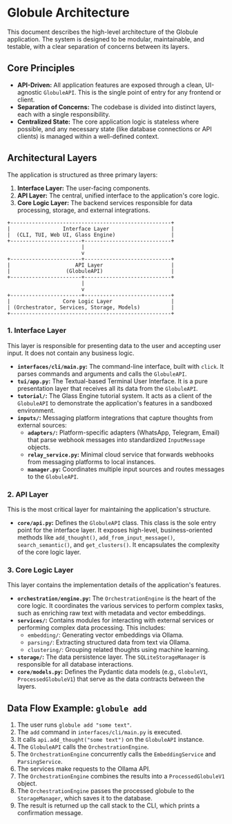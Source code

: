 # Globule Architecture

This document describes the high-level architecture of the Globule application. The system is designed to be modular, maintainable, and testable, with a clear separation of concerns between its layers.

## Core Principles

- **API-Driven:** All application features are exposed through a clean, UI-agnostic `GlobuleAPI`. This is the single point of entry for any frontend or client.
- **Separation of Concerns:** The codebase is divided into distinct layers, each with a single responsibility.
- **Centralized State:** The core application logic is stateless where possible, and any necessary state (like database connections or API clients) is managed within a well-defined context.

## Architectural Layers

The application is structured as three primary layers:

1.  **Interface Layer:** The user-facing components.
2.  **API Layer:** The central, unified interface to the application's core logic.
3.  **Core Logic Layer:** The backend services responsible for data processing, storage, and external integrations.

```
+----------------------------------------------------+
|                 Interface Layer                    |
|  (CLI, TUI, Web UI, Glass Engine)                  |
+-----------------------+----------------------------+
                        |
                        v
+-----------------------+----------------------------+
|                     API Layer                      |
|                  (GlobuleAPI)                      |
+-----------------------+----------------------------+
                        |
                        v
+-----------------------+----------------------------+
|                 Core Logic Layer                   |
| (Orchestrator, Services, Storage, Models)          |
+----------------------------------------------------+
```

### 1. Interface Layer

This layer is responsible for presenting data to the user and accepting user input. It does not contain any business logic.

-   **`interfaces/cli/main.py`:** The command-line interface, built with `click`. It parses commands and arguments and calls the `GlobuleAPI`.
-   **`tui/app.py`:** The Textual-based Terminal User Interface. It is a pure presentation layer that receives all its data from the `GlobuleAPI`.
-   **`tutorial/`:** The Glass Engine tutorial system. It acts as a client of the `GlobuleAPI` to demonstrate the application's features in a sandboxed environment.
-   **`inputs/`:** Messaging platform integrations that capture thoughts from external sources:
    -   **`adapters/`:** Platform-specific adapters (WhatsApp, Telegram, Email) that parse webhook messages into standardized `InputMessage` objects.
    -   **`relay_service.py`:** Minimal cloud service that forwards webhooks from messaging platforms to local instances.
    -   **`manager.py`:** Coordinates multiple input sources and routes messages to the `GlobuleAPI`.

### 2. API Layer

This is the most critical layer for maintaining the application's structure.

-   **`core/api.py`:** Defines the `GlobuleAPI` class. This class is the sole entry point for the interface layer. It exposes high-level, business-oriented methods like `add_thought()`, `add_from_input_message()`, `search_semantic()`, and `get_clusters()`. It encapsulates the complexity of the core logic layer.

### 3. Core Logic Layer

This layer contains the implementation details of the application's features.

-   **`orchestration/engine.py`:** The `OrchestrationEngine` is the heart of the core logic. It coordinates the various services to perform complex tasks, such as enriching raw text with metadata and vector embeddings.
-   **`services/`:** Contains modules for interacting with external services or performing complex data processing. This includes:
    -   `embedding/`: Generating vector embeddings via Ollama.
    -   `parsing/`: Extracting structured data from text via Ollama.
    -   `clustering/`: Grouping related thoughts using machine learning.
-   **`storage/`:** The data persistence layer. The `SQLiteStorageManager` is responsible for all database interactions.
-   **`core/models.py`:** Defines the Pydantic data models (e.g., `GlobuleV1`, `ProcessedGlobuleV1`) that serve as the data contracts between the layers.

## Data Flow Example: `globule add`

1.  The user runs `globule add "some text"`.
2.  The `add` command in `interfaces/cli/main.py` is executed.
3.  It calls `api.add_thought("some text")` on the `GlobuleAPI` instance.
4.  The `GlobuleAPI` calls the `OrchestrationEngine`.
5.  The `OrchestrationEngine` concurrently calls the `EmbeddingService` and `ParsingService`.
6.  The services make requests to the Ollama API.
7.  The `OrchestrationEngine` combines the results into a `ProcessedGlobuleV1` object.
8.  The `OrchestrationEngine` passes the processed globule to the `StorageManager`, which saves it to the database.
9.  The result is returned up the call stack to the CLI, which prints a confirmation message.
